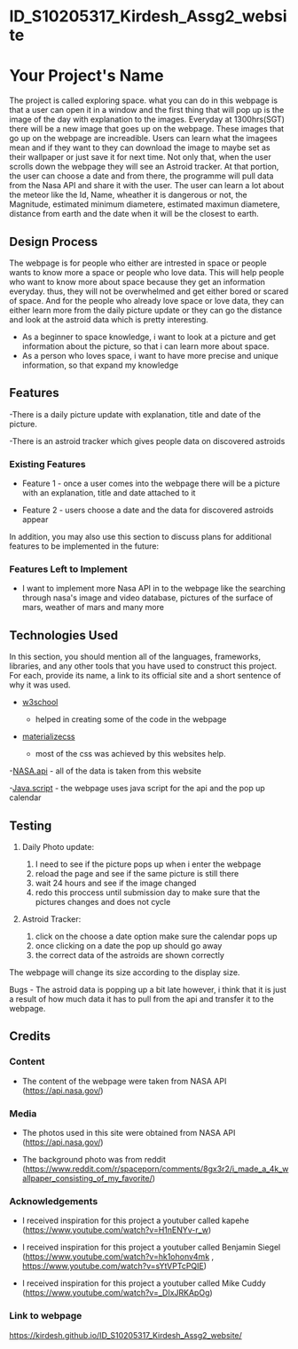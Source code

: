 # ID_S10205317_Kirdesh_Assg2_website
# Your Project's Name

The project is called exploring space. what you can do in this webpage is that a user can open it in a window and the first thing that will pop up is the image of the day with explanation to the images.
Everyday at 1300hrs(SGT) there will be a new image that goes up on the webpage. These images that go up on the webpage are increadible. Users can learn what the imagees mean and if they want to they can
download the image to maybe set as their wallpaper or just save it for next time. Not only that, when the user scrolls down the webpage they will see an Astroid tracker. At that portion, the user can choose
a date and from there, the programme will pull data from the Nasa API and share it with the user. The user can learn a lot about the meteor like the Id, Name, wheather it is dangerous or not, the Magnitude, 
estimated minimum diametere, estimated maximun diametere, distance from earth and the date when it will be the closest to earth.
 
## Design Process
 
The webpage is for people who either are intrested in space or people wants to know more a space or people who love data.
This will help people who want to know more about space because they get an information everyday. thus, they will not be overwhelmed and get either bored or scared of space.
And for the people who already love space or love data, they can either learn more from the daily picture update or they can go the distance and look at the astroid data which is pretty interesting.


- As a beginner to space knowledge, i want to look at a picture and get information about the picture, so that i can learn more about space.
- As a person who loves space, i want to have more precise and unique information, so that expand my knowledge



## Features

-There is a daily picture update with explanation, title and date of the picture.

-There is an astroid tracker which gives people data on discovered astroids 
 
### Existing Features
- Feature 1 - once a user comes into the webpage there will be a picture with an explanation, title and date attached to it

- Feature 2 - users choose a date and the data for discovered astroids appear

In addition, you may also use this section to discuss plans for additional features to be implemented in the future:

### Features Left to Implement
- I want to implement more Nasa API in to the webpage like the searching through nasa's image and video database, pictures of the surface of mars, weather of mars and many more 

## Technologies Used

In this section, you should mention all of the languages, frameworks, libraries, and any other tools that you have used to construct this project. For each, provide its name, a link to its official site and a short sentence of why it was used.

- [w3school](https://www.w3schools.com/)
    - helped in creating some of the code in the webpage

- [materializecss](https://materializecss.com/)
    - most of the css was achieved by this websites help. 

-[NASA.api](https://api.nasa.gov/)
    - all of the data is taken from this website

-[Java.script](https://www.javascript.com/)
    - the webpage uses java script for the api and the pop up calendar

## Testing

1. Daily Photo update:
    1. I need to see if the picture pops up when i enter the webpage
    2. reload the page and see if the same picture is still there
    3. wait 24 hours and see if the image changed
    4. redo this proccess until submission day to make sure that the pictures changes and does not cycle

2. Astroid Tracker:
    1. click on the choose a date option make sure the calendar pops up
    2. once clicking on a date the pop up should go away
    3. the correct data of the astroids are shown correctly

The webpage will change its size according to the display size.

Bugs - The astroid data is popping up a bit late however, i think that it is just a result of how much data it has to pull from the api and transfer it to the webpage. 

## Credits

### Content
- The content of the webpage were taken from NASA API (https://api.nasa.gov/)

### Media
- The photos used in this site were obtained from NASA API (https://api.nasa.gov/)

- The background photo was from reddit (https://www.reddit.com/r/spaceporn/comments/8gx3r2/i_made_a_4k_wallpaper_consisting_of_my_favorite/)

### Acknowledgements

- I received inspiration for this project a youtuber called kapehe (https://www.youtube.com/watch?v=H1nENYv-r_w)

- I received inspiration for this project a youtuber called Benjamin Siegel (https://www.youtube.com/watch?v=hk1ohonv4mk , https://www.youtube.com/watch?v=sYtVPTcPQIE)

- I received inspiration for this project a youtuber called Mike Cuddy (https://www.youtube.com/watch?v=_DIxJRKApOg)

### Link to webpage

https://kirdesh.github.io/ID_S10205317_Kirdesh_Assg2_website/
